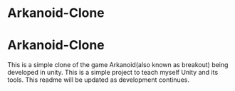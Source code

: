 # Arkanoid-Clone

<h1>Arkanoid-Clone</h1>

This is a simple clone of the game Arkanoid(also known as breakout) being developed in unity. This is a simple project to teach myself Unity and its tools. 
This readme will be updated as development continues. 
